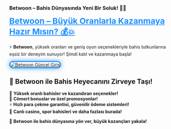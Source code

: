 ### **Betwoon – Bahis Dünyasında Yeni Bir Soluk! 🎯🔥**  

<a href="https://cutt.ly/BetwoonLink" title="Betwoon Güncel Giriş" style="color: #1E90FF; font-size: 26px; font-weight: bold;">Betwoon – Büyük Oranlarla Kazanmaya Hazır Mısın? 💰💥</a>  

⚡ **Betwoon**, yüksek oranları ve geniş oyun seçenekleriyle bahis tutkunlarına eşsiz bir deneyim sunuyor! Şimdi katıl ve kazanmaya başla!  

<a href="https://cutt.ly/BetwoonLink" title="Betwoon Güncel Giriş">  
<img src="https://i.ibb.co/BtMhhf6/g-venligiris.jpg" alt="Betwoon Güncel Giriş" style="max-width: 100%; border: 3px solid #1E90FF; border-radius: 15px; box-shadow: 0px 0px 15px rgba(30, 144, 255, 0.8);">  
</a>  

## 🚀 **Betwoon ile Bahis Heyecanını Zirveye Taşı!**  
🎯 **Yüksek oranlı bahisler ve kazandıran seçenekler!**  
🎁 **Cömert bonuslar ve özel promosyonlar!**  
⚡ **Hızlı para çekme garantisi, güvenilir ödeme sistemleri!**  
🎲 **Canlı casino, spor bahisleri ve daha fazlası burada!**  

💎 **Betwoon ile bahis dünyasına yön ver, büyük kazançları yakala!**

